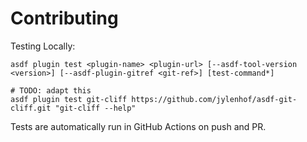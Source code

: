 # Contributing

Testing Locally:

```shell
asdf plugin test <plugin-name> <plugin-url> [--asdf-tool-version <version>] [--asdf-plugin-gitref <git-ref>] [test-command*]

# TODO: adapt this
asdf plugin test git-cliff https://github.com/jylenhof/asdf-git-cliff.git "git-cliff --help"
```

Tests are automatically run in GitHub Actions on push and PR.
